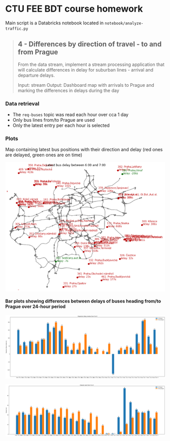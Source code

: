# CTU FEE BDT course homework

Main script is a Databricks notebook located in `notebook/analyze-traffic.py`

> ## 4 - Differences by direction of travel - to and from Prague
>
> From the data stream, implement a stream processing application that will calculate
> differences in delay for suburban lines - arrival and departure delays.
>
> Input: stream
> Output: Dashboard map with arrivals to Prague and marking the differences in delays during
> the day

### Data retrieval

- The `req-buses` topic was read each hour over cca 1 day
- Only bus lines from/to Prague are used
- Only the latest entry per each hour is selected

### Plots

Map containing latest bus positions with their direction and delay (red ones are delayed, green ones are on time)

![Latest bus locations in the Prague area from 6 to 7 am](./output/6-7.png)

#### Bar plots showing differences between delays of buses heading from/to Prague over 24-hour period

![Delay medians](./output/median.png)

![Dataset sizes](./output/size.png)
